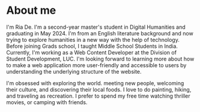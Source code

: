 # About me
I'm Ria De. I'm a second-year master's student in Digital Humanities and graduating in May 2024. I'm from an English literature background and now trying to explore humanities in a new way with the help of technology. Before joining Grads school, I taught Middle School Students in India. Currently, I'm working as a Web Content Developer at the Division of Student Development, LUC. I'm looking forward to learning more about how to make a web application more user-friendly and accessible to users by understanding the underlying structure of the website.

I'm obsessed with exploring the world. meeting new people, welcoming their culture, and discovering their local foods. I love to do painting, hiking, and traveling as recreation. I prefer to spend my free time watching thriller movies, or camping with friends.

